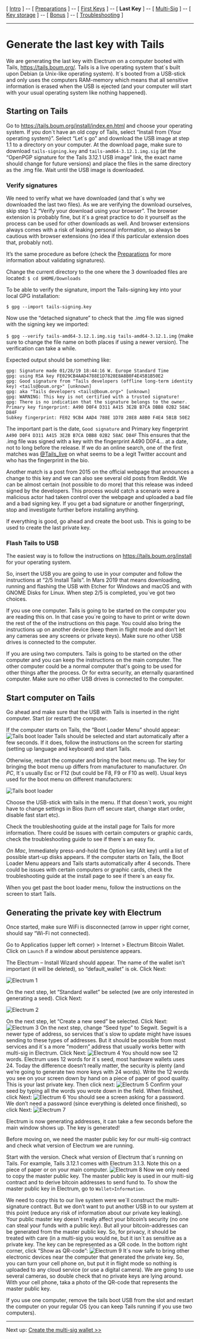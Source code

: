 [ [Intro](README.md) ] -- [ [Preparations]( hodl-guide_10_preparations.md) ] -- [ [First Keys](hodl-guide_20_first-keys.md) ] -- [ **Last Key** ] -- [ [Multi-Sig](hodl-guide_40_multi-sig.md) ] -- [ [Key storage](hodl-guide_50_key-storage.md
) ] -- [ [Bonus](hodl-guide_60_bonus.md) ] -- [ [Troubleshooting](hodl-guide_70_troubleshooting.md) ]

---

# Generate the last key with Tails

We are generating the last key with Electrum on a computer booted with Tails, https://tails.boum.org/. Tails is a live operating system that´s built upon Debian (a Unix-like operating system). 
It´s booted from a USB-stick and only uses the computers RAM-memory which means that all sensitive information is erased when the USB is ejected (and your computer will start with your usual operating system like nothing happened). 

## Starting on Tails
Go to https://tails.boum.org/install/index.en.html and choose your operating system. If you don´t have an old copy of Tails, select “Install from {Your operating system}”. 
Select “Let´s go” and download the USB image at step 1.1 to a directory on your computer. At the download page, make sure to download `tails-signing.key` and `tails-amd64-3.12.1.img.sig` (at the “OpenPGP signature for the Tails 3.12.1 USB image” link, the exact name should change for future versions) and place the files in the same directory as the .img file. 
Wait until the USB image is downloaded.

### Verify signatures

We need to verify what we have downloaded (and that´s why we downloaded the last two files). As we are verifying the download ourselves, skip step 1.2 “Verify your download using your browser”. The browser extension is probably fine, but it´s a great practice to do it yourself as the process can be used for other downloads as well. And browser extensions always comes with a risk of leaking personal information, so always be cautious with browser extensions (no idea if this particular extension does that, probably not). 

It’s the same procedure as before (check the [Preparations](raspibolt_10_preparations.md) for more information about validating signatures). 

Change the current directory to the one where the 3 downloaded files are located: 
`$ cd $HOME/Downloads`

To be able to verify the signature, import the Tails-signing key into your local GPG installation: 

`$ gpg --import tails-signing.key`

Now use the “detached signature” to check that the .img file was signed with the signing key we imported:

`$ gpg --verify tails-amd64-3.12.1.img.sig tails-amd64-3.12.1.img` (make sure to change the file name on both places if using a newer version). The verification can take a while. 

Expected output should be something like:
```
gpg: Signature made 01/28/19 18:44:16 W. Europe Standard Time 
gpg: using RSA key FE029CB4AAD4788E1D7828E8A8B0F4E45B1B50E2 
gpg: Good signature from "Tails developers (offline long-term identity key) <tails@boum.org>" [unknown] 
gpg: aka "Tails developers <tails@boum.org>" [unknown] 
gpg: WARNING: This key is not certified with a trusted signature! 
gpg: There is no indication that the signature belongs to the owner. 
Primary key fingerprint: A490 D0F4 D311 A415 3E2B B7CA DBB8 02B2 58AC D84F 
Subkey fingerprint: FE02 9CB4 AAD4 788E 1D78 28E8 A8B0 F4E4 5B1B 50E2 
```
The important part is the date, `Good signature` and Primary key fingerprint `A490 D0F4 D311 A415 3E2B B7CA DBB8 02B2 58AC D84F` 
This ensures that the .img file was signed with a key with the fingerprint A490 D0F4… at a date, not to long before the release. If we do an online search, one of the first matches was [@Tails_live](https://twitter.com/tails_live) on what seems to be a legit Twitter account and who has the fingerprint in the bio. 

Another match is a post from 2015 on the official webpage that announces a change to this key and we can also see several old posts from Reddit. We can be almost certain (not possible to do more) that this release was indeed signed by the developers. This process would catch a scenario were a malicious actor had taken control over the webpage and uploaded a bad file and a bad signing key. If you get a bad signature or another fingerpringt, stop and investigate further before installing anything. 

If everything is good, go ahead and create the boot usb. This is going to be used to create the last private key.  

### Flash Tails to USB

The easiest way is to follow the instructions on https://tails.boum.org/install for your operating system. 

So, insert the USB you are going to use in your computer and follow the instructions at “2/5 Install Tails”. In Mars 2019 that means downloading, running and flashing the USB with Etcher for Windows and macOS and with GNOME Disks for Linux. When step 2/5 is completed, you´ve got two choices. 

If you use one computer. Tails is going to be started on the computer you are reading this on. In that case you´re going to have to print or write down the rest of the of the instructions on this page. You could also bring the instructions up on another device (keep them in flight mode and don’t let any cameras see any screens or private keys). Make sure no other USB drives is connected to the computer.

If you are using two computers. Tails is going to be started on the other computer and you can keep the instructions on the main computer. The other computer could be a normal computer that's going to be used for other things after the process. Or for extra security, an eternally quarantined computer. Make sure no other USB drives is connected to the computer.

## Start computer on Tails

Go ahead and make sure that the USB with Tails is inserted in the right computer. Start (or restart) the computer.

If the computer starts on Tails, the ”Boot Loader Menu” should appear:
![Tails boot loader](images/30_boot_loader.png)
Tails should be selected and start automatically after a few seconds. If it does, follow the instructions on the screen for starting (setting up language and keyboard) and start Tails. 

Otherwise, restart the computer and bring the boot menu up. The key for bringing the boot menu up differs from manufacturer to manufacturer. 
*On PC*, It´s usually Esc or F12 (but could be F8, F9 or F10 as well). Usual keys used for the boot menu on different manufacturers:

![Tails boot loader](images/30_boot_menu.png)


Choose the USB-stick with tails in the menu. If that doesn´t work, you might have to change settings in Bios (turn off secure start, change start order, disable fast start etc).

Check the troubleshooting guide at the install page for Tails for more information. There could be issues with certain computers or graphic cards, check the troubleshooting guide to see if there´s an easy fix. 

*On Mac*, Immediately press-and-hold the Option key (Alt key) until a list of possible start-up disks appears. 
If the computer starts on Tails, the Boot Loader Menu appears and Tails starts automatically after 4 seconds. There could be issues with certain computers or graphic cards, check the troubleshooting guide at the install page to see if there´s an easy fix.

When you get past the boot loader menu, follow the instructions on the screen to start Tails.

## Generating the private key with Electrum

Once started, make sure WiFi is disconnected (arrow in upper right corner, should say “Wi-Fi not connected). 

Go to Applicatios (upper left corner) > Internet > Electrum Bitcoin Wallet. Click on `Launch` if a window about persistence appears.

The Electrum – Install Wizard should appear. The name of the wallet isn’t important (it will be deleted), so “default_wallet” is ok. Click Next:

![Electrum 1](images/30_electrum_1.png)

On the next step, let “Standard wallet” be selected (we are only interested in generating a seed). Click Next:

![Electrum 2](images/30_electrum_2.png)

On the next step, let “Create a new seed” be selected. Click Next:
![Electrum 3](images/30_electrum_3.png)
On the next step, change “Seed type” to Segwit. Segwit is a newer type of address, so services that´s slow to update might have issues sending to these types of addresses. But it should be possible from most services and it´s a more “modern” address that usually works better with multi-sig in Electrum. Click Next:
![Electrum 4](images/30_electrum_4.png)
You should now see 12 words. Electrum uses 12 words for it´s seed, most hardware wallets uses 24. Today the difference doesn’t really matter, the security is plenty (and we’re going to generate two more keys with 24 words). Write the 12 words you see on your screen down by hand on a piece of paper of good quality. This is your last private key. Then click next:
![Electrum 5](images/30_electrum_5.png)
Confirm your seed by typing all the words you wrote down in the field. When finished, click Next:
![Electrum 6](images/30_electrum_6.png)
You should see a screen asking for a password. We don’t need a password (since everything is deleted once finished), so click Next:
![Electrum 7](images/30_electrum_7.png)

Electrum is now generating addresses, it can take a few seconds before the main window shows up. The key is generated! 

Before moving on, we need the master public key for our multi-sig contract and check what version of Electrum we are running.

Start with the version. Check what version of Electrum that´s running on Tails. For example, Tails 3.12.1 comes with Electrum 3.1.3. Note this on a piece of paper or on your main computer.
![Electrum 8](images/30_electrum_8.png)
Now we only need to copy the master public key. The master public key is used in our multi-sig contract and to derive bitcoin addresses to send fund to. To show the master public key in Electrum, go to `Wallet>Information`. 

We need to copy this to our live system were we´ll construct the multi-signature contract. But we don’t want to put another USB in to our system at this point (reduce any risk of information about our private key leaking). Your public master key doesn´t really affect your bitcoin’s security (no one can steal your funds with a public key). But all your bitcoin-addresses can be generated from the master public key. So, for privacy, it should be treated with care (in a multi-sig you would ne, but it isn´t as sensitive as a private key. The key can be represented as a QR code. In the bottom right corner, click “Show as QR-code”: 
![Electrum 9](images/30_electrum_9.png)
It´s now safe to bring other electronic devices near the computer that generated the private key. So, you can turn your cell phone on, but put it in flight mode so nothing is uploaded to any cloud service (or use a digital camera). We are going to use several cameras, so double check that no private keys are lying around. With your cell phone, taka a photo of the QR-code that represents the master public key. 

If you use one computer, remove the tails boot USB from the slot and restart the computer on your regular OS (you can keep Tails running if you use two computers). 

---
Next up: [Create the multi-sig wallet >>](hodl-guide_40_multi-sig.md)
